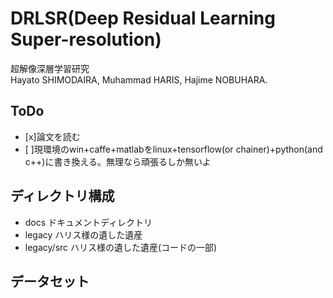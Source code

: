 # DRLSR(Deep Residual Learning Super-resolution)
超解像深層学習研究  
Hayato SHIMODAIRA, Muhammad HARIS, Hajime NOBUHARA.

## ToDo
- [x]論文を読む
- [ ]現環境のwin+caffe+matlabをlinux+tensorflow(or chainer)+python(and c++)に書き換える。無理なら頑張るしか無いよ

## ディレクトリ構成
- docs
ドキュメントディレクトリ
- legacy
ハリス様の遺した遺産
- legacy/src
ハリス様の遺した遺産(コードの一部)

## データセット
